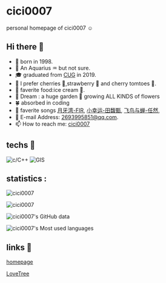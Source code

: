 # cici0007

personal homepage of cici0007 :relaxed:

## Hi there 👋

- 🐯 born in 1998.
- 🎂 An Aquarius ♒ but not sure.
- 🎓 graduated from [CUG](https://www.cug.edu.cn) in 2019.
- 🍻 I prefer cherries 🍒,strawberry 🍓 and cherry tomtoes 🍅.
- 🌹  faverite food:ice cream 🍦.
- 🌸 Dream : a huge garden 🏡 growing ALL KINDS of flowers
- 🍀 absorbed in coding
- 📀 faverite songs
[月牙湾-FIR](https://y.qq.com/n/ryqq/songDetail/0016IvEW0kcA1M),
[小幸运-田馥甄](https://y.qq.com/n/ryqq/songDetail/004WwYrR0Uhdzk),
[飞鸟与蝉-任然](https://y.qq.com/n/ryqq/songDetail/004Fimy419PpsA),
- 📧 E-mail Address: 2693995851@qq.com.
- 📫 How to reach me: [cici0007](https://cici0007.github.io)

## techs 🔧

![c/C++](https://img.shields.io/badge/CODE-C++-informational?style=flat&logo=C++&logoColor=white&color=f5d4d9)
![GIS](https://img.shields.io/badge/OS-<Windows>-informational?style=flat&logo=data:image/svg%2bxml;base64,<BASE64_DATA>)

## statistics :

<!-- ($$ \int_0^1 {x^2} \{\rm d}x $$ -->

![cici0007](https://github-profile-trophy.vercel.app/?username=cici0007)

![cici0007](https://komarev.com/ghpvc/?username=cici0007&color=FF00FF)

![cici0007's GitHub data](https://github-readme-stats.vercel.app/api?username=cici0007)

![cici0007's Most used languages](https://github-readme-stats.vercel.app/api/top-langs?username=cici0007&show_icons=true&count_private=true&theme=gotham)

## links 🔗

[homepage](https://cici0007.github.io)

[LoveTree](https://cici0007.github.io/LoveTree/)
